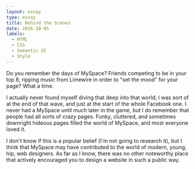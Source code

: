 ```yaml
---
layout: essay
type: essay
title: Behind the Scenes
date: 2016-10-05
labels:
  - HTML
  - CSS
  - Semantic UI
  - Style
---
```


Do you remember the days of MySpace? Friends competing to be in your top 8, ripping music from Limewire in order to "set the mood" for your page? What a time. 

I actually never found myself diving that deep into that world; I was sort of at the end of that wave, and just at the start of the whole Facebook one. I never had a MySpace until much later in the game, but I do remember that people had all sorts of crazy pages. Funky, cluttered, and sometimes downright hideous pages filled the world of MySpace, and most everyone loved it. 

I don't know if this is a popular belief (I'm not going to research it), but I think that MySpace may have contributed to the world of modern, young, hip, web designers. As far as I know, there was no other noteworthy place that actively encouraged you to design a website in such a public way. 
